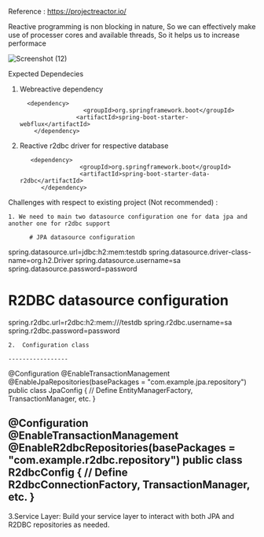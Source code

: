 Reference : https://projectreactor.io/

  Reactive programming is non blocking in nature, So we can effectively make use of processer cores and available threads, So it helps us to increase performace


  ![Screenshot (12)](https://github.com/PandiSundaram/reactive/assets/20556559/d5609b8b-fd32-435f-97d3-45fcca29e741)


Expected Dependecies
   1. Webreactive dependency

           	<dependency>
			                <groupId>org.springframework.boot</groupId>
			              <artifactId>spring-boot-starter-webflux</artifactId>
		      </dependency>
   2. Reactive r2dbc driver for respective database


             <dependency>
			               <groupId>org.springframework.boot</groupId>
			               <artifactId>spring-boot-starter-data-r2dbc</artifactId>
		        </dependency>




Challenges with respect to existing project (Not recommended) :

    1. We need to main two datasource configuration one for data jpa and another one for r2dbc support

          # JPA datasource configuration
spring.datasource.url=jdbc:h2:mem:testdb
spring.datasource.driver-class-name=org.h2.Driver
spring.datasource.username=sa
spring.datasource.password=password

# R2DBC datasource configuration
spring.r2dbc.url=r2dbc:h2:mem:///testdb
spring.r2dbc.username=sa
spring.r2dbc.password=password

    2.  Configuration class

    -----------------
@Configuration
@EnableTransactionManagement
@EnableJpaRepositories(basePackages = "com.example.jpa.repository")
public class JpaConfig {
    // Define EntityManagerFactory, TransactionManager, etc.
}

@Configuration
@EnableTransactionManagement
@EnableR2dbcRepositories(basePackages = "com.example.r2dbc.repository")
public class R2dbcConfig {
    // Define R2dbcConnectionFactory, TransactionManager, etc.
}
-------------------------

3.Service Layer: Build your service layer to interact with both JPA and R2DBC repositories as needed.



        
